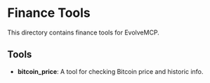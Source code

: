 # Finance Tools

This directory contains finance tools for EvolveMCP.

## Tools

- **bitcoin_price**: A tool for checking Bitcoin price and historic info.
